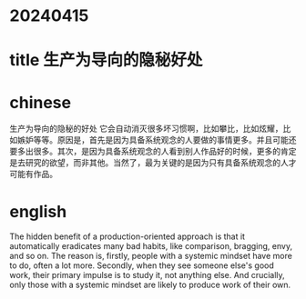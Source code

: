 
# 20240415

# title 生产为导向的隐秘好处

# chinese 
生产为导向的隐秘的好处 它会自动消灭很多坏习惯啊，比如攀比，比如炫耀，比如嫉妒等等。原因是，首先是因为具备系统观念的人要做的事情更多。并且可能还要多出很多。其次，是因为具备系统观念的人看到别人作品好的时候，更多的肯定是去研究的欲望，而非其他。当然了，最为关键的是因为只有具备系统观念的人才可能有作品。

# english

The hidden benefit of a production-oriented approach is that it automatically eradicates many bad habits, like comparison, bragging, envy, and so on. The reason is, firstly, people with a systemic mindset have more to do, often a lot more. Secondly, when they see someone else's good work, their primary impulse is to study it, not anything else. And crucially, only those with a systemic mindset are likely to produce work of their own.
